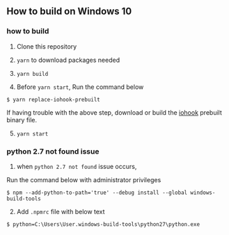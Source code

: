 ## How to build on Windows 10

### how to build

1. Clone this repository

2. `yarn` to download packages needed

3. `yarn build`

4. Before `yarn start`, Run the command below

```shell
$ yarn replace-iohook-prebuilt
```

If having trouble with the above step, download or build the [iohook](https://github.com/wilix-team/iohook) prebuilt binary file.

5. `yarn start`

### python 2.7 not found issue

1. when `python 2.7 not found` issue occurs,

Run the command below with administrator privileges

```shell
$ npm --add-python-to-path='true' --debug install --global windows-build-tools
```

2. Add `.npmrc` file with below text

```shell
$ python=C:\Users\User.windows-build-tools\python27\python.exe
```

